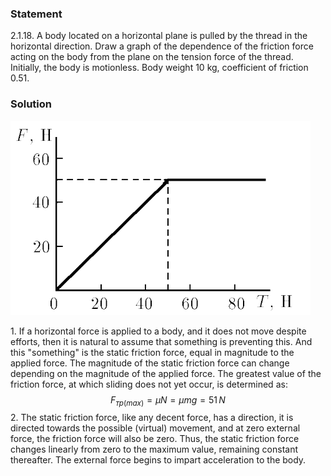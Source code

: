 ###  Statement 

$2.1.18.$ A body located on a horizontal plane is pulled by the thread in the horizontal direction. Draw a graph of the dependence of the friction force acting on the body from the plane on the tension force of the thread. Initially, the body is motionless. Body weight $10$ kg, coefficient of friction $0.51$. 

### Solution

![ Dependence of friction force on thread tension force |480x311, 42%](../../img/2.1.18/1.png)

1\. If a horizontal force is applied to a body, and it does not move despite efforts, then it is natural to assume that something is preventing this. And this "something" is the static friction force, equal in magnitude to the applied force. The magnitude of the static friction force can change depending on the magnitude of the applied force. The greatest value of the friction force, at which sliding does not yet occur, is determined as: $$ F_{тp(max)} = \mu N = \mu mg = 51 \,N $$ 2\. The static friction force, like any decent force, has a direction, it is directed towards the possible (virtual) movement, and at zero external force, the friction force will also be zero. Thus, the static friction force changes linearly from zero to the maximum value, remaining constant thereafter. The external force begins to impart acceleration to the body. 
